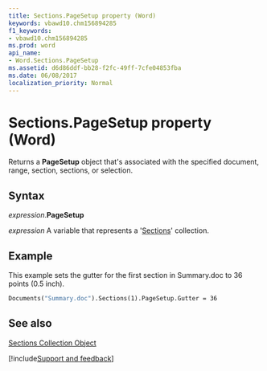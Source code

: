 ```yaml
---
title: Sections.PageSetup property (Word)
keywords: vbawd10.chm156894285
f1_keywords:
- vbawd10.chm156894285
ms.prod: word
api_name:
- Word.Sections.PageSetup
ms.assetid: d6d86ddf-bb28-f2fc-49ff-7cfe04853fba
ms.date: 06/08/2017
localization_priority: Normal
---
```



# Sections.PageSetup property (Word)

Returns a  **PageSetup** object that's associated with the specified document, range, section, sections, or selection.


## Syntax

_expression_.**PageSetup**

_expression_ A variable that represents a '[Sections](Word.sections.md)' collection.


## Example

This example sets the gutter for the first section in Summary.doc to 36 points (0.5 inch).


```vb
Documents("Summary.doc").Sections(1).PageSetup.Gutter = 36
```


## See also


[Sections Collection Object](Word.sections.md)

[!include[Support and feedback](~/includes/feedback-boilerplate.md)]